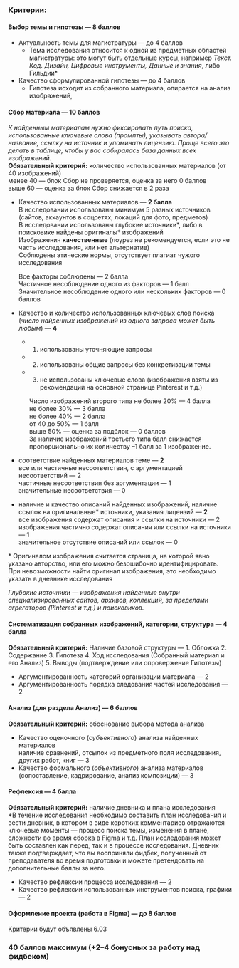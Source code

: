### Критерии:  
#### Выбор темы и гипотезы — 8 баллов  
- Актуальность темы для магистратуры — до 4 баллов  
	- Тема исследования относится к одной из предметных областей магистратуры: это могут быть отдельные курсы, например *Текст. Код. Дизайн, Цифровые инструменты, Данные и знания*, либо Гильдии*  
- Качество сформулированной гипотезы — до 4 баллов  
	- Гипотеза исходит из собранного материала, опирается на анализ изображений, 
#### Сбор материала — 10 баллов  
*К найденным материалам нужно фиксировать путь поиска, использованные ключевые слова (промпты), указывать автора/название, ссылку на источник и упоминать лицензию*. *Проще всего это делать в таблице, чтобы у вас собиралась база данных всех изображений.*    
**Обязательный критерий:** количество использованных материалов (от 40 изображений)  
	менее 40 — блок Сбор не проверяется, оценка за него 0 баллов  
	выше 60 — оценка за блок Сбор снижается в 2 раза  

- Качество использованных материалов — **2 балла**  
	В исследовании использованы минимум 5 разных источников (сайтов, аккаунтов в соцсетях, локаций для фото, предметов)  
	В исследовании использованы глубокие источники*, либо в поисковике найдены оригиналы* изображений  
	Изображения **качественные** (лоурез не рекомендуется, если это не часть исследования, или нет альтернатив)  
	Соблюдены этические нормы, отсутствует плагиат чужого исследования  
	
	Все факторы соблюдены — 2 балла  
	Частичное несоблюдение одного из факторов — 1 балл  
	Значительное несоблюдение одного или нескольких факторов  — 0 баллов  

- Качество и количество использованных ключевых слов поиска (*число найденных изображений из одного запроса может быть любым*) — **4**  
	- 1) использованы уточняющие запросы  
	- 2) использованы общие запросы без конкретизации темы  
	- 3) не использованы ключевые слова (изображения взяты из рекомендаций на основной странице Pinterest и т.д.)  
	  
	  Число изображений второго типа не более 20% — 4 балла  
	  не более 30% — 3 балла  
	  не более 40% — 2 балла  
	  от 40 до 50% — 1 балл  
	  выше 50% — оценка за подблок — 0 баллов  
	  За наличие изображений третьего типа балл снижается пропорционально их количеству –1 балл за 1 изображение.  
	
- соответствие найденных материалов теме — **2**  
		все или частичные несоответствия, с аргументацией несоответствий — 2  
		частичные несоответствия без аргументации — 1  
		значительные несоответствия — 0  
	
- наличие и качество описаний найденных изображений, наличие ссылок на оригинальные* источники, указания лицензий — **2**  
		все изображения содержат описания и ссылки на источники — 2  
		изображения частично содержат описания или ссылки на источники — 1  
		значительное отсутствие описаний или ссылок — 0  

\* Оригиналом изображения считается страница, на которой явно указано авторство, или его можно безошибочно идентифицировать. При невозможности найти оригинал изображения, это необходимо указать в дневнике исследования  

*Глубокие источники — изображения найденные внутри специализированных сайтов, архивов, коллекций, за пределами агрегаторов (Pinterest и т.д.) и поисковиков.*
#### Систематизация собранных изображений, категории, структура — 4 балла  
**Обязательный критерий:** Наличие базовой структуры — 1. Обложка 2. Содержание 3. Гипотеза 4. Ход исследования (Собранный материал и его Анализ) 5. Выводы (подтверждение или опровержение Гипотезы)  
- Аргументированность категорий организации материала — 2 
- Аргументированность порядка следования частей исследования — 2  
#### Анализ (для раздела Анализ) — 6 баллов
**Обязательный критерий:** обоснование выбора метода анализа  
- Качество оценочного (*субъективного*) анализа найденных материалов  
  наличие сравнений, отсылок из предметного поля исследования, других работ, книг — 3  
- Качество формального (*объективного*) анализа материалов (сопоставление, кадрирование, анализ композиции) — 3  
#### Рефлексия — 4 балла
**Обязательный критерий:** наличие дневника и плана исследования  
 *В течение исследования необходимо составить план исследования и вести дневник, в котором в виде коротких комментариев отражаются ключевые моменты — процесс поиска темы, изменения в плане, сложности во время сборка в Figma и т.д. План исследования может быть составлен как перед, так и в процессе исследования. Дневник также подтверждает, что вы восприняли фидбек, полученный от преподавателя во время подготовки и можете претендовать на дополнительные баллы за него.  
- Качество рефлексии процесса исследования — 2  
- Качество рефлексии использованных инструментов поиска, графики — 2  
#### Оформление проекта (работа в Figma) — до 8 баллов  
Критерии будут объявлены 6.03  

### **40 баллов максимум** (+2–4 бонусных за работу над фидбеком)